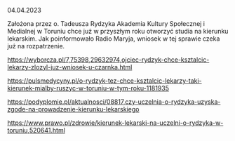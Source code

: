 04.04.2023

Założona przez o. Tadeusza Rydzyka Akademia Kultury Społecznej i Medialnej w Toruniu chce już w przyszłym roku otworzyć studia na kierunku lekarskim. Jak poinformowało Radio Maryja, wniosek w tej sprawie czeka już na rozpatrzenie.

https://wyborcza.pl/7,75398,29632974,ojciec-rydzyk-chce-ksztalcic-lekarzy-zlozyl-juz-wniosek-u-czarnka.html

https://pulsmedycyny.pl/o-rydzyk-tez-chce-ksztalcic-lekarzy-taki-kierunek-mialby-ruszyc-w-toruniu-w-tym-roku-1181935

https://podyplomie.pl/aktualnosci/08817,czy-uczelnia-o-rydzyka-uzyska-zgode-na-prowadzenie-kierunku-lekarskiego

https://www.prawo.pl/zdrowie/kierunek-lekarski-na-uczelni-o-rydzyka-w-toruniu,520641.html